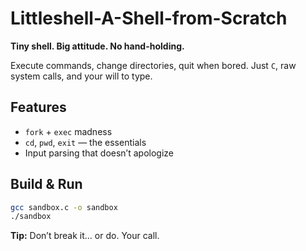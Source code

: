 # Littleshell-A-Shell-from-Scratch

**Tiny shell. Big attitude. No hand-holding.**

Execute commands, change directories, quit when bored.
Just `C`, raw system calls, and your will to type.

## Features

* `fork` + `exec` madness
* `cd`, `pwd`, `exit` — the essentials
* Input parsing that doesn’t apologize

## Build & Run

```bash
gcc sandbox.c -o sandbox
./sandbox
```

**Tip:** Don’t break it… or do. Your call.
